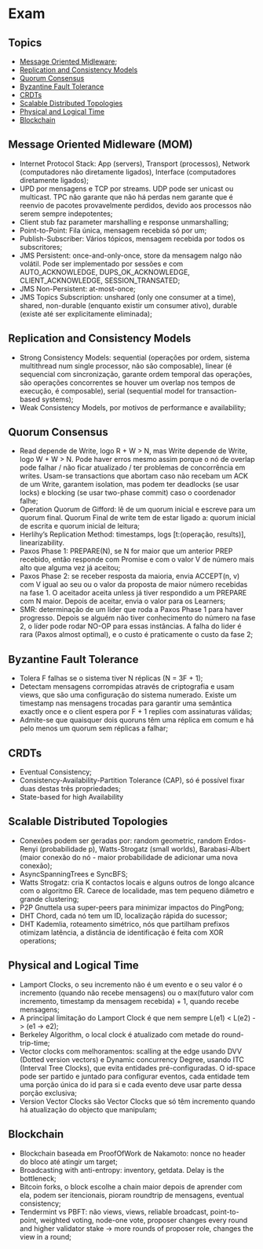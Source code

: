 # Exam

## Topics

- [Message Oriented Midleware](#message-oriented-midleware-mom);
- [Replication and Consistency Models](#replication-and-consistency-models) 
- [Quorum Consensus](#quorum-consensus)
- [Byzantine Fault Tolerance](#byzantine-fault-tolerance) 
- [CRDTs](#crdts)
- [Scalable Distributed Topologies](#scalable-distributed-topologies)
- [Physical and Logical Time](#physical-and-logical-time)
- [Blockchain](#blockchain)

## Message Oriented Midleware (MOM)

- Internet Protocol Stack: App (servers), Transport (processos), Network (computadores não diretamente ligados), Interface (computadores diretamente ligados);
- UPD por mensagens e TCP por streams. UDP pode ser unicast ou multicast. TPC não garante que não há perdas nem garante que é reenvio de pacotes provavelmente perdidos, devido aos processos não serem sempre indepotentes;
- Client stub faz parameter marshalling e response unmarshalling;
- Point-to-Point: Fila única, mensagem recebida só por um;
- Publish-Subscriber: Vários tópicos, mensagem recebida por todos os subscritores;
- JMS Persistent: once-and-only-once, store da mensagem nalgo não volátil. Pode ser implementado por sessões e com AUTO_ACKNOWLEDGE, DUPS_OK_ACKNOWLEDGE, CLIENT_ACKNOWLEDGE, SESSION_TRANSATED;
- JMS Non-Persistent: at-most-once;
- JMS Topics Subscription: unshared (only one consumer at a time), shared, non-durable (enquanto existir um consumer ativo), durable (existe até ser explicitamente eliminada);

## Replication and Consistency Models

- Strong Consistency Models: sequential (operações por ordem, sistema multithread num single processor, não são composable), linear (é sequencial com sincronização, garante ordem temporal das operações, são operações concorrentes se houver um overlap nos tempos de execução, é composable), serial (sequential model for transaction-based systems);
- Weak Consistency Models, por motivos de performance e availability;

## Quorum Consensus

- Read depende de Write, logo R + W > N, mas Write depende de Write, logo W + W > N. Pode haver erros mesmo assim porque o nó de overlap pode falhar / não ficar atualizado / ter problemas de concorrência em writes. Usam-se transactions que abortam caso não recebam um ACK de um Write, garantem isolation, mas podem ter deadlocks (se usar locks) e blocking (se usar two-phase commit) caso o coordenador falhe;
- Operation Quorum de Gifford: lê de um quorum inicial e escreve para um quorum final. Quorum Final de write tem de estar ligado a: quorum inicial de escrita e quorum inicial de leitura;
- Herlihy’s Replication Method: timestamps, logs [t:(operação, results)], linearizability.
- Paxos Phase 1: PREPARE(N), se N for maior que um anterior PREP recebido, então responde com Promise e com o valor V de número mais alto que alguma vez já aceitou;
- Paxos Phase 2: se receber resposta da maioria, envia ACCEPT(n, v) com V igual ao seu ou o valor da proposta de maior número recebidas na fase 1. O aceitador aceita unless já tiver respondido a um PREPARE com N maior. Depois de aceitar, envia o valor para os Learners;
- SMR: determinação de um lider que roda a Paxos Phase 1 para haver progresso. Depois se alguém não tiver conhecimento do número na fase 2, o líder pode rodar NO-OP para essas instâncias. A falha do lider é rara (Paxos almost optimal), e o custo é praticamente o custo da fase 2;

## Byzantine Fault Tolerance

- Tolera F falhas se o sistema tiver N réplicas (N = 3F + 1);
- Detectam mensagens corrompidas através de criptografia e usam views, que são uma configuração do sistema numerado. Existe um timestamp nas mensagens trocadas para garantir uma semântica exactly once e o client espera por F + 1 replies com assinaturas válidas;
- Admite-se que quaisquer dois quoruns têm uma réplica em comum e há pelo menos um quorum sem réplicas a falhar;

## CRDTs

- Eventual Consistency;
- Consistency-Availability-Partition Tolerance (CAP), só é possível fixar duas destas três propriedades;
- State-based for high Availability

## Scalable Distributed Topologies

- Conexões podem ser geradas por: random geometric, random Erdos-Renyi (probabilidade p), Watts-Strogatz (small worlds), Barabasi-Albert (maior conexão do nó - maior probabilidade de adicionar uma nova conexão);
- AsyncSpanningTrees e SyncBFS;
- Watts Strogatz: cria K contactos locais e alguns outros de longo alcance com o algoritmo ER. Carece de localidade, mas tem pequeno diâmetro e grande clustering;
- P2P Gnuttela usa super-peers para minimizar impactos do PingPong;
- DHT Chord, cada nó tem um ID, localização rápida do sucessor;
- DHT Kademlia, roteamento simétrico, nós que partilham prefixos otimizam latência, a distância de identificação é feita com XOR operations;

## Physical and Logical Time

- Lamport Clocks, o seu incremento não é um evento e o seu valor é o incremento (quando não recebe mensagens) ou o max(futuro valor com incremento, timestamp da mensagem recebida) + 1, quando recebe mensagens;
- A principal limitação do Lamport Clock é que nem sempre L(e1) < L(e2) -> (e1 -> e2);
- Berkeley Algorithm, o local clock é atualizado com metade do round-trip-time;
- Vector clocks com melhoramentos: scalling at the edge usando DVV (Dotted version vectors) e Dynamic concurrency Degree, usando ITC (Interval Tree Clocks), que evita entidades pré-configuradas. O id-space pode ser partido e juntado para configurar eventos, cada entidade tem uma porção única do id para si e cada evento deve usar parte dessa porção exclusiva;
- Version Vector Clocks são Vector Clocks que só têm incremento quando há atualização do objecto que manipulam;

## Blockchain

- Blockchain baseada em ProofOfWork de Nakamoto: nonce no header do bloco até atingir um target;
- Broadcasting with anti-entropy: inventory, getdata. Delay is the bottleneck;
- Bitcoin forks, o block escolhe a chain maior depois de aprender com ela, podem ser itencionais, pioram roundtrip de mensagens, eventual consistency;
- Tendermint vs PBFT: não views, views, reliable broadcast, point-to-point, weighted voting, node-one vote, proposer changes every round and higher validator stake -> more rounds of proposer role, changes the view in a round;